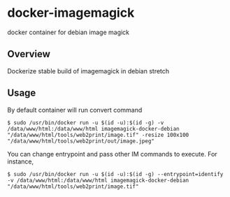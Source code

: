 # docker-imagemagick
docker container for debian image magick

## Overview

Dockerize stable build of imagemagick in debian stretch

## Usage

By default container will run convert command

```
$ sudo /usr/bin/docker run -u $(id -u):$(id -g) -v /data/www/html:/data/www/html imagemagick-docker-debian "/data/www/html/tools/web2print/image.tif" -resize 100x100 "/data/www/html/tools/web2print/out/image.jpeg"
```

You can change entrypoint and pass other IM commands to execute. For instance,

```
$ sudo /usr/bin/docker run -u $(id -u):$(id -g) --entrypoint=identify -v /data/www/html:/data/www/html imagemagick-docker-debian "/data/www/html/tools/web2print/image.tif"
```



